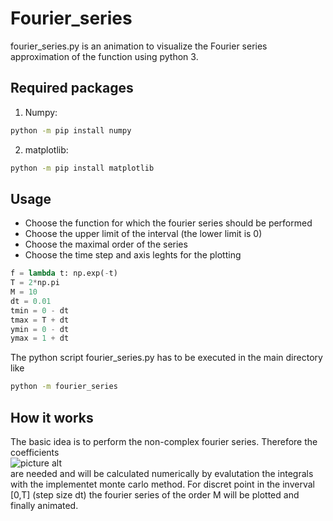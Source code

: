 # Fourier_series
fourier_series.py is an animation to visualize the Fourier series approximation of the function using python 3.
## Required packages
1. Numpy:
```bash
python -m pip install numpy
```
2. matplotlib:
```bash
python -m pip install matplotlib
```
## Usage
- Choose the function for which the fourier series should be performed
- Choose the upper limit of the interval (the lower limit is 0)
- Choose the maximal order of the series
- Choose the time step and axis leghts for the plotting

```python
f = lambda t: np.exp(-t)
T = 2*np.pi
M = 10
dt = 0.01
tmin = 0 - dt
tmax = T + dt
ymin = 0 - dt
ymax = 1 + dt
```
The python script fourier_series.py has to be executed in the main directory like
```bash
python -m fourier_series
```
## How it works
The basic idea is to perform the non-complex fourier series. Therefore the coefficients  
![picture alt](https://www.google.com/search?q=fourier+series&client=opera&hs=XYM&sxsrf=ALeKk00tefrDwmwVtSoinzaPkDimDBK1-A:1616174998194&source=lnms&tbm=isch&sa=X&ved=2ahUKEwiG1aWF8bzvAhU0EWMBHbaKDHcQ_AUoAnoECA0QBA&biw=1496&bih=723&dpr=1.25#imgrc=hGLfwmfQgsO_sM)  
are needed and will be calculated numerically by evalutation the integrals with the implementet monte carlo method.
For discret point in the inverval [0,T] (step size dt) the fourier series of the order M will be plotted and finally animated.
